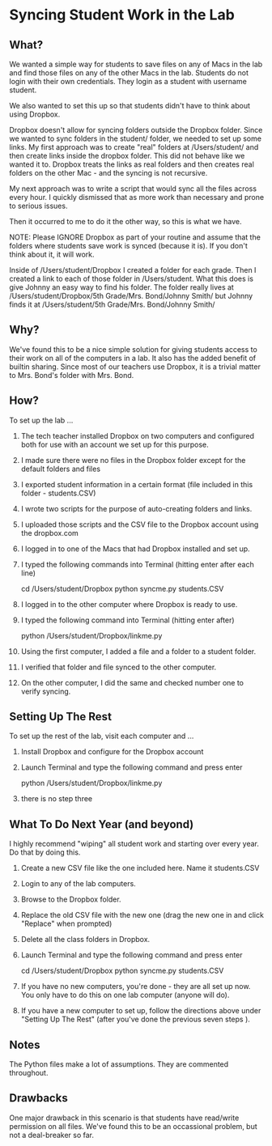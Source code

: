 Syncing Student Work in the Lab
===============================
What?
-----
We wanted a simple way for students to save files on any of Macs in the lab and find those files on any of the other Macs in the lab. Students do not login with their own credentials. They login as a student with username student.

We also wanted to set this up so that students didn't have to think about using Dropbox.

Dropbox doesn't allow for syncing folders outside the Dropbox folder. Since we wanted to sync folders in the student/ folder, we needed to set up some links. My first approach was to create "real" folders at /Users/student/ and then create links inside the dropbox folder. This did not behave like we wanted it to. Dropbox treats the links as real folders and then creates real folders on the other Mac - and the syncing is not recursive. 

My next approach was to write a script that would sync all the files across every hour. I quickly dismissed that as more work than necessary and prone to serious issues.

Then it occurred to me to do it the other way, so this is what we have.

NOTE: Please IGNORE Dropbox as part of your routine and assume that the folders where students save work is synced (because it is). If you don't think about it, it will work.

Inside of /Users/student/Dropbox I created a folder for each grade. Then I created a link to each of those folder in /Users/student. What this does is give Johnny an easy way to find his folder. The folder really lives at /Users/student/Dropbox/5th Grade/Mrs. Bond/Johnny Smith/ but Johnny finds it at /Users/student/5th Grade/Mrs. Bond/Johnny Smith/

Why?
----
We've found this to be a nice simple solution for giving students access to their work on all of the computers in a lab. It also has the added benefit of builtin sharing. Since most of our teachers use Dropbox, it is a trivial matter to Mrs. Bond's folder with Mrs. Bond.

How?
----
To set up the lab ...

1. The tech teacher installed Dropbox on two computers and configured both for use with an account we set up for this purpose. 
2. I made sure there were no files in the Dropbox folder except for the default folders and files
3. I exported student information in a certain format (file included in this folder - students.CSV)
4. I wrote two scripts for the purpose of auto-creating folders and links.
5. I uploaded those scripts and the CSV file to the Dropbox account using the dropbox.com
6. I logged in to one of the Macs that had Dropbox installed and set up.
7. I typed the following commands into Terminal (hitting enter after each line)

    cd /Users/student/Dropbox
    python syncme.py students.CSV

8. I logged in to the other computer where Dropbox is ready to use.
9. I typed the following command into Terminal (hitting enter after)

    python /Users/student/Dropbox/linkme.py

10. Using the first computer, I added a file and a folder to a student folder.
11. I verified that folder and file synced to the other computer.
12. On the other computer, I did the same and checked number one to verify syncing.

Setting Up The Rest
--------------------
To set up the rest of the lab, visit each computer and ...

1. Install Dropbox and configure for the Dropbox account
2. Launch Terminal and type the following command and press enter

    python /Users/student/Dropbox/linkme.py

3. there is no step three

What To Do Next Year (and beyond)
---------------------------------
I highly recommend "wiping" all student work and starting over every year. Do that by doing this.

1. Create a new CSV file like the one included here. Name it students.CSV
2. Login to any of the lab computers.
3. Browse to the Dropbox folder.
4. Replace the old CSV file with the new one (drag the new one in and click "Replace" when prompted)
5. Delete all the class folders in Dropbox.
6. Launch Terminal and type the following command and press enter

    cd /Users/student/Dropbox
    python syncme.py students.CSV

7. If you have no new computers, you're done - they are all set up now. You only have to do this on one lab computer (anyone will do).

8. If you have a new computer to set up, follow the directions above under "Setting Up The Rest" (after you've done the previous seven steps ).

Notes
-----
The Python files make a lot of assumptions. They are commented throughout.

Drawbacks
---------
One major drawback in this scenario is that students have read/write permission on all files. We've found this to be an occassional problem, but not a deal-breaker so far.




